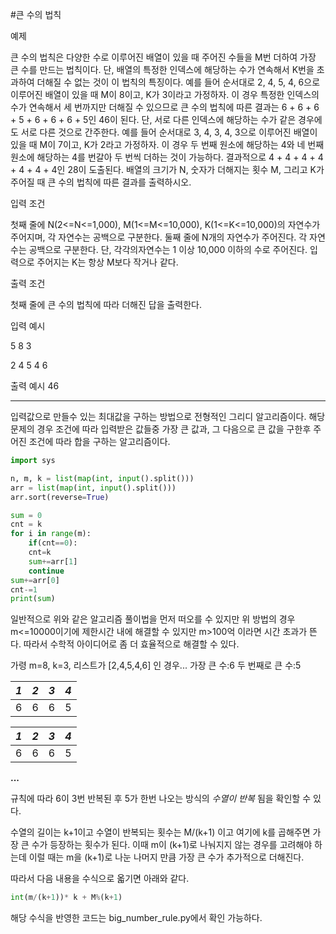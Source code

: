 #큰 수의 법칙

예제

큰 수의 법칙은 다양한 수로 이루어진 배열이 있을 때 주어진 수들을 M번 더하여 가장 큰 수를 만드는 법칙이다. 단, 배열의 특정한 인덱스에 해당하는 수가 연속해서 K번을 초과하여 더해질 수 없는 것이 이 법칙의 특징이다.
예를 들어 순서대로 2, 4, 5, 4, 6으로 이루어진 배열이 있을 때 M이 8이고, K가 3이라고 가정하자. 이 경우 특정한 인덱스의 수가 연속해서 세 번까지만 더해질 수 있으므로 큰 수의 법칙에 따른 결과는 6 + 6 + 6 + 5 + 6 + 6 + 6 + 5인 46이 된다.
단, 서로 다른 인덱스에 해당하는 수가 같은 경우에도 서로 다른 것으로 간주한다. 예를 들어 순서대로 3, 4, 3, 4, 3으로 이루어진 배열이 있을 때 M이 7이고, K가 2라고 가정하자. 이 경우 두 번째 원소에 해당하는 4와 네 번째 원소에 해당하는 4를 번갈아 두 번씩 더하는 것이 가능하다. 결과적으로 4 + 4 + 4 + 4 + 4 + 4 + 4인 28이 도출된다.
배열의 크기가 N, 숫자가 더해지는 횟수 M, 그리고 K가 주어질 때 큰 수의 법칙에 따른 결과를 출력하시오.

입력 조건

첫째 줄에 N(2<=N<=1,000), M(1<=M<=10,000), K(1<=K<=10,000)의 자연수가 주어지며, 각 자연수는 공백으로 구분한다.
둘째 줄에 N개의 자연수가 주어진다. 각 자연수는 공백으로 구분한다. 단, 각각의자연수는 1 이상 10,000 이하의 수로 주어진다.
입력으로 주어지는 K는 항상 M보다 작거나 같다.

출력 조건

첫째 줄에 큰 수의 법칙에 따라 더해진 답을 출력한다.

입력 예시

5 8 3

2 4 5 4 6

출력 예시
46

---

입력값으로 만들수 있는 최대값을 구하는 방법으로 전형적인 그리디 알고리즘이다.
해당 문제의 경우 조건에 따라 입력받은 값들중 가장 큰 값과, 그 다음으로
큰 값을 구한후 주어진 조건에 따라 합을 구하는 알고리즘이다. 

```python
import sys

n, m, k = list(map(int, input().split()))
arr = list(map(int, input().split()))
arr.sort(reverse=True)

sum = 0
cnt = k
for i in range(m):
    if(cnt==0):
    cnt=k
    sum+=arr[1]
    continue
sum+=arr[0]
cnt-=1
print(sum)
```

일반적으로 위와 같은 알고리즘 풀이법을 먼저 떠오를 수 있지만 위 방법의 경우 m<=10000이기에
제한시간 내에 해결할 수 있지만 m>100억 이라면 시간 초과가 뜬다. 따라서 수학적 아이디어로 
좀 더 효율적으로 해결할 수 있다.

가령 m=8, k=3, 리스트가 [2,4,5,4,6] 인 경우...
가장 큰 수:6
두 번째로 큰 수:5

|*1*|*2*|*3*|*4*|
|---|---|---|---|
|6|6|6|5|

|*1*|*2*|*3*|*4*|
|---|---|---|---|
|6|6|6|5|

**...**

규칙에 따라 6이 3번 반복된 후 5가 한번 나오는 방식의 *수열이 반복* 됨을 확인할 수 있다.

수열의 길이는 k+1이고 수열이 반복되는 횟수는 M/(k+1) 이고 여기에 k를 곱해주면 가장 큰 수가 등장하는 횟수가 된다. 이때 m이 (k+1)로 나눠지지 않는 경우를 고려해야 하는데 이럴 때는 m을 (k+1)로 나눈 나머지 만큼 가장 큰 수가 추가적으로 더해진다.

따라서 다음 내용을 수식으로 옯기면 아래와 같다.
```python
int(m/(k+1))* k + M%(k+1)
```
해당 수식을 반영한 코드는 big_number_rule.py에서 확인 가능하다.
